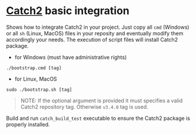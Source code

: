 # [Catch2](https://github.com/catchorg/Catch2) basic integration

Shows how to integrate Catch2 in your project.
Just copy all `cmd` (Windows) or all `sh` (Linux, MacOS) files in your reposity and eventually modify them accordingly your needs.
The execution of script files will install Catch2 package.

- for Windows (must have administrative rights)
```
./bootstrap.cmd [tag]
```
- for Linux, MacOS
```
sudo ./bootstrap.sh [tag]
```

> NOTE: If the optional argument is provided it must specifies a valid Catch2 repository tag. Otherwise `v3.4.0` tag is used.

Build and run `catch_build_test` executable to ensure the Catch2 package is properly installed.
